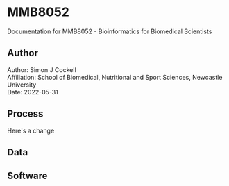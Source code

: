 # MMB8052
Documentation for MMB8052 - Bioinformatics for Biomedical Scientists

## Author

Author: Simon J Cockell  
Affiliation: School of Biomedical, Nutritional and Sport Sciences, Newcastle University  
Date: 2022-05-31  

## Process

Here's a change

## Data

## Software
